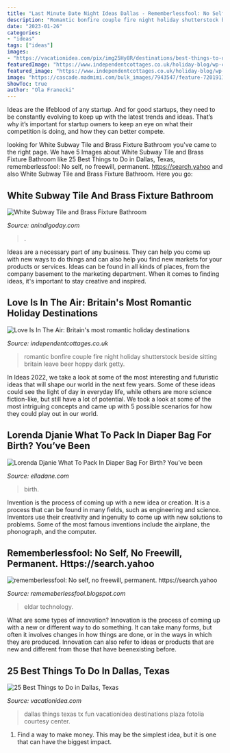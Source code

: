 ```yaml
---
title: "Last Minute Date Night Ideas Dallas - Rememberlessfool: No Self, No Freewill, Permanent. Https://search.yahoo"
description: "Romantic bonfire couple fire night holiday shutterstock beside sitting britain leave beer hoppy dark getty"
date: "2023-01-26"
categories:
- "ideas"
tags: ["ideas"]
images:
- "https://vacationidea.com/pix/img25Hy8R/destinations/best-things-to-do-in-dallas-tx_t5.jpg"
featuredImage: "https://www.independentcottages.co.uk/holiday-blog/wp-content/uploads/2014/06/shutterstock_297482225.jpg"
featured_image: "https://www.independentcottages.co.uk/holiday-blog/wp-content/uploads/2014/06/shutterstock_297482225.jpg"
image: "https://cascade.madmimi.com/bulk_images/7943547/feature-720191104-31990-qrqj4.jpg?1572872560"
ShowToc: true
author: "Ola Franecki"
---
```



Ideas are the lifeblood of any startup. And for good startups, they need to be constantly evolving to keep up with the latest trends and ideas. That’s why it’s important for startup owners to keep an eye on what their competition is doing, and how they can better compete.

	

		
looking for White Subway Tile and Brass Fixture Bathroom you've came to the right page. We have 5 Images about White Subway Tile and Brass Fixture Bathroom like 25 Best Things to Do in Dallas, Texas, rememberlessfool: No self, no freewill, permanent. https://search.yahoo and also White Subway Tile and Brass Fixture Bathroom. Here you go:
		
    
## White Subway Tile And Brass Fixture Bathroom

<img loading=lazy src="https://anindigoday.com/wp-content/uploads/2014/07/Brass-Fixtures-Bathroom-Ideas.jpg" onerror="this.onerror=null;this.src='https://tse3.mm.bing.net/th?id=OIP.OOWxXrMN8xYjlo7PqmQ6lwHaRS&amp;pid=15.1';" alt="White Subway Tile and Brass Fixture Bathroom">

_Source: anindigoday.com_

>. 

	

Ideas are a necessary part of any business. They can help you come up with new ways to do things and can also help you find new markets for your products or services. Ideas can be found in all kinds of places, from the company basement to the marketing department. When it comes to finding ideas, it's important to stay creative and inspired.

    
## Love Is In The Air: Britain&#039;s Most Romantic Holiday Destinations

<img loading=lazy src="https://www.independentcottages.co.uk/holiday-blog/wp-content/uploads/2014/06/shutterstock_297482225.jpg" onerror="this.onerror=null;this.src='https://tse3.mm.bing.net/th?id=OIP.K76x1n5raD78KwTRgSq-SgHaFX&amp;pid=15.1';" alt="Love Is In The Air: Britain&#039;s most romantic holiday destinations">

_Source: independentcottages.co.uk_

>romantic bonfire couple fire night holiday shutterstock beside sitting britain leave beer hoppy dark getty. 

	

In Ideas 2022, we take a look at some of the most interesting and futuristic ideas that will shape our world in the next few years. Some of these ideas could see the light of day in everyday life, while others are more science fiction-like, but still have a lot of potential. We took a look at some of the most intriguing concepts and came up with 5 possible scenarios for how they could play out in our world.

    
## Lorenda Djanie What To Pack In Diaper Bag For Birth? You’ve Been

<img loading=lazy src="https://cdn.shopify.com/s/files/1/0082/0045/4224/articles/4YFIY1A_1200x1800.jpeg?v=1582711262" onerror="this.onerror=null;this.src='https://tse4.mm.bing.net/th?id=OIP.9Vmf3gcCxrY-etS2uunHeQHaLH&amp;pid=15.1';" alt="Lorenda Djanie What To Pack In Diaper Bag For Birth? You’ve been">

_Source: elladane.com_

>birth. 

	

Invention is the process of coming up with a new idea or creation. It is a process that can be found in many fields, such as engineering and science. Inventors use their creativity and ingenuity to come up with new solutions to problems. Some of the most famous inventions include the airplane, the phonograph, and the computer.

    
## Rememberlessfool: No Self, No Freewill, Permanent. Https://search.yahoo

<img loading=lazy src="https://cascade.madmimi.com/bulk_images/7943547/feature-720191104-31990-qrqj4.jpg?1572872560" onerror="this.onerror=null;this.src='https://tse1.mm.bing.net/th?id=OIP.nKy18lP0HYfEfMPo0NNlfgHaD1&amp;pid=15.1';" alt="rememberlessfool: No self, no freewill, permanent. https://search.yahoo">

_Source: rememeberlessfool.blogspot.com_

>eldar technology. 

	

What are some types of innovation?
Innovation is the process of coming up with a new or different way to do something. It can take many forms, but often it involves changes in how things are done, or in the ways in which they are produced. Innovation can also refer to ideas or products that are new and different from those that have beenexisting before.

    
## 25 Best Things To Do In Dallas, Texas

<img loading=lazy src="https://vacationidea.com/pix/img25Hy8R/destinations/best-things-to-do-in-dallas-tx_t5.jpg" onerror="this.onerror=null;this.src='https://tse2.mm.bing.net/th?id=OIP.Zxrb9ahzXq0wmiC9e1nZrwHaD7&amp;pid=15.1';" alt="25 Best Things to Do in Dallas, Texas">

_Source: vacationidea.com_

>dallas things texas tx fun vacationidea destinations plaza fotolia courtesy center. 

	

1) Find a way to make money. This may be the simplest idea, but it is one that can have the biggest impact.

